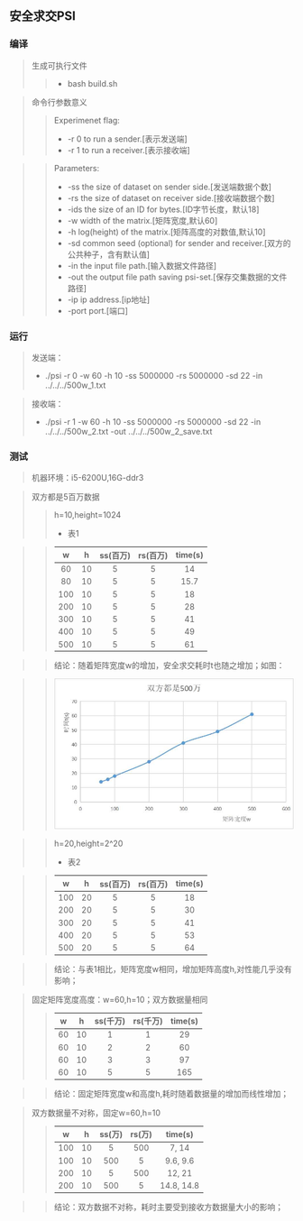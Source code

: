 ## 安全求交PSI
### 编译
> 生成可执行文件  
>>+ bash build.sh

> 命令行参数意义  
>> Experimenet flag:
>>+ -r 0    to run a sender.[表示发送端]  
>>+ -r 1    to run a receiver.[表示接收端]  

>> Parameters:
>>+ -ss     the size of dataset on sender side.[发送端数据个数]  
>>+ -rs     the size of dataset on receiver side.[接收端数据个数]  
>>+ -ids    the size of an ID for bytes.[ID字节长度，默认18]  
>>+ -w      width of the matrix.[矩阵宽度,默认60]  
>>+ -h      log(height) of the matrix.[矩阵高度的对数值,默认10]  
>>+ -sd     common seed (optional) for sender and receiver.[双方的公共种子，含有默认值]  
>>+ -in     the input file path.[输入数据文件路径]  
>>+ -out    the output file path saving psi-set.[保存交集数据的文件路径]  
>>+ -ip     ip address.[ip地址]  
>>+ -port   port.[端口]  
### 运行
> 发送端：
>+ ./psi -r 0 -w 60 -h 10 -ss 5000000 -rs 5000000 -sd 22 -in ../../../500w_1.txt  

> 接收端：
>+ ./psi -r 1 -w 60 -h 10 -ss 5000000 -rs 5000000 -sd 22 -in ../../../500w_2.txt -out ../../../500w_2_save.txt
### 测试
> 机器环境：i5-6200U,16G-ddr3  

> 双方都是5百万数据  
>> h=10,height=1024  
>>+ 表1  

>> | w | h  | ss(百万) | rs(百万) | time(s) |  
>> | :---: | :---: | :---: | :---: | :---: |  
>> | 60  | 10 | 5 | 5 | 14 |  
>> | 80  | 10 | 5 | 5 | 15.7 |
>> | 100 | 10 | 5 | 5 | 18 |
>> | 200 | 10 | 5 | 5 | 28 |
>> | 300 | 10 | 5 | 5 | 41 |
>> | 400 | 10 | 5 | 5 | 49 |
>> | 500 | 10 | 5 | 5 | 61 |  

>> 结论：随着矩阵宽度w的增加，安全求交耗时t也随之增加；如图：  

>> ![ images ](https://github.com/Zhenhanyijiu/tool/blob/main/oprf/psi_bin/500w.jpg)

>> h=20,height=2^20
>>+ 表2

>> | w | h  | ss(百万) | rs(百万) | time(s) |  
>> | :---: | :---: | :---: | :---: | :---: |  
>> | 100 | 20 | 5 | 5 | 18 |
>> | 200 | 20 | 5 | 5 | 30 |
>> | 300 | 20 | 5 | 5 | 41 |
>> | 400 | 20 | 5 | 5 | 53 |
>> | 500 | 20 | 5 | 5 | 64 |  

>> 结论：与表1相比，矩阵宽度w相同，增加矩阵高度h,对性能几乎没有影响；

> 固定矩阵宽度高度：w=60,h=10；双方数据量相同
>> | w | h  | ss(千万) | rs(千万) | time(s) |  
>> | :---: | :---: | :---: | :---: | :---: |  
>> | 60 | 10 | 1 | 1 | 29 |
>> | 60 | 10 | 2 | 2 | 60 |
>> | 60 | 10 | 3 | 3 | 97 |
>> | 60 | 10 | 5 | 5 | 165 |  

>> 结论：固定矩阵宽度w和高度h,耗时随着数据量的增加而线性增加；

> 双方数据量不对称，固定w=60,h=10
>> | w | h  | ss(万) | rs(万) | time(s) |  
>> | :---: | :---: | :---: | :---: | :---: |  
>> | 100 | 10 | 5 | 500 | 7, 14 |
>> | 100 | 10 | 500 | 5 | 9.6, 9.6 |
>> | 200 | 10 | 5 | 500 | 12, 21 |
>> | 200 | 10 | 500 | 5 | 14.8, 14.8 | 

>> 结论：双方数据不对称，耗时主要受到接收方数据量大小的影响；